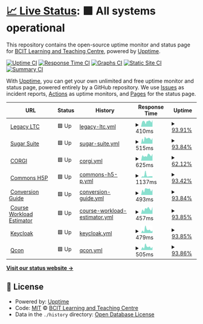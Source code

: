 # [📈 Live Status](https://BCIT-LTC.github.io/status): <!--live status--> **🟩 All systems operational**

This repository contains the open-source uptime monitor and status page for [BCIT Learning and Teaching Centre](https://course-production.ltc.bcit.ca), powered by [Upptime](https://github.com/upptime/upptime).

[![Uptime CI](https://github.com/BCIT-LTC/status/workflows/Uptime%20CI/badge.svg)](https://github.com/BCIT-LTC/status/actions?query=workflow%3A%22Uptime+CI%22)
[![Response Time CI](https://github.com/BCIT-LTC/status/workflows/Response%20Time%20CI/badge.svg)](https://github.com/BCIT-LTC/status/actions?query=workflow%3A%22Response+Time+CI%22)
[![Graphs CI](https://github.com/BCIT-LTC/status/workflows/Graphs%20CI/badge.svg)](https://github.com/BCIT-LTC/status/actions?query=workflow%3A%22Graphs+CI%22)
[![Static Site CI](https://github.com/BCIT-LTC/status/workflows/Static%20Site%20CI/badge.svg)](https://github.com/BCIT-LTC/status/actions?query=workflow%3A%22Static+Site+CI%22)
[![Summary CI](https://github.com/BCIT-LTC/status/workflows/Summary%20CI/badge.svg)](https://github.com/BCIT-LTC/status/actions?query=workflow%3A%22Summary+CI%22)

With [Upptime](https://upptime.js.org), you can get your own unlimited and free uptime monitor and status page, powered entirely by a GitHub repository. We use [Issues](https://github.com/BCIT-LTC/status/issues) as incident reports, [Actions](https://github.com/BCIT-LTC/status/actions) as uptime monitors, and [Pages](https://BCIT-LTC.github.io/status) for the status page.

<!--start: status pages-->
<!-- This summary is generated by Upptime (https://github.com/upptime/upptime) -->
<!-- Do not edit this manually, your changes will be overwritten -->
<!-- prettier-ignore -->
| URL | Status | History | Response Time | Uptime |
| --- | ------ | ------- | ------------- | ------ |
| <img alt="" src="https://icons.duckduckgo.com/ip3/ltc.bcit.ca.ico" height="13"> [Legacy LTC](https://ltc.bcit.ca/multimedia/) | 🟩 Up | [legacy-ltc.yml](https://github.com/BCIT-LTC/status/commits/HEAD/history/legacy-ltc.yml) | <details><summary><img alt="Response time graph" src="./graphs/legacy-ltc/response-time-week.png" height="20"> 410ms</summary><br><a href="https://BCIT-LTC.github.io/status/history/legacy-ltc"><img alt="Response time 365" src="https://img.shields.io/endpoint?url=https%3A%2F%2Fraw.githubusercontent.com%2FBCIT-LTC%2Fstatus%2FHEAD%2Fapi%2Flegacy-ltc%2Fresponse-time.json"></a><br><a href="https://BCIT-LTC.github.io/status/history/legacy-ltc"><img alt="24-hour response time 437" src="https://img.shields.io/endpoint?url=https%3A%2F%2Fraw.githubusercontent.com%2FBCIT-LTC%2Fstatus%2FHEAD%2Fapi%2Flegacy-ltc%2Fresponse-time-day.json"></a><br><a href="https://BCIT-LTC.github.io/status/history/legacy-ltc"><img alt="7-day response time 410" src="https://img.shields.io/endpoint?url=https%3A%2F%2Fraw.githubusercontent.com%2FBCIT-LTC%2Fstatus%2FHEAD%2Fapi%2Flegacy-ltc%2Fresponse-time-week.json"></a><br><a href="https://BCIT-LTC.github.io/status/history/legacy-ltc"><img alt="30-day response time 382" src="https://img.shields.io/endpoint?url=https%3A%2F%2Fraw.githubusercontent.com%2FBCIT-LTC%2Fstatus%2FHEAD%2Fapi%2Flegacy-ltc%2Fresponse-time-month.json"></a><br><a href="https://BCIT-LTC.github.io/status/history/legacy-ltc"><img alt="1-year response time 365" src="https://img.shields.io/endpoint?url=https%3A%2F%2Fraw.githubusercontent.com%2FBCIT-LTC%2Fstatus%2FHEAD%2Fapi%2Flegacy-ltc%2Fresponse-time-year.json"></a></details> | <details><summary><a href="https://BCIT-LTC.github.io/status/history/legacy-ltc">93.91%</a></summary><a href="https://BCIT-LTC.github.io/status/history/legacy-ltc"><img alt="All-time uptime 99.82%" src="https://img.shields.io/endpoint?url=https%3A%2F%2Fraw.githubusercontent.com%2FBCIT-LTC%2Fstatus%2FHEAD%2Fapi%2Flegacy-ltc%2Fuptime.json"></a><br><a href="https://BCIT-LTC.github.io/status/history/legacy-ltc"><img alt="24-hour uptime 100.00%" src="https://img.shields.io/endpoint?url=https%3A%2F%2Fraw.githubusercontent.com%2FBCIT-LTC%2Fstatus%2FHEAD%2Fapi%2Flegacy-ltc%2Fuptime-day.json"></a><br><a href="https://BCIT-LTC.github.io/status/history/legacy-ltc"><img alt="7-day uptime 93.91%" src="https://img.shields.io/endpoint?url=https%3A%2F%2Fraw.githubusercontent.com%2FBCIT-LTC%2Fstatus%2FHEAD%2Fapi%2Flegacy-ltc%2Fuptime-week.json"></a><br><a href="https://BCIT-LTC.github.io/status/history/legacy-ltc"><img alt="30-day uptime 98.55%" src="https://img.shields.io/endpoint?url=https%3A%2F%2Fraw.githubusercontent.com%2FBCIT-LTC%2Fstatus%2FHEAD%2Fapi%2Flegacy-ltc%2Fuptime-month.json"></a><br><a href="https://BCIT-LTC.github.io/status/history/legacy-ltc"><img alt="1-year uptime 99.82%" src="https://img.shields.io/endpoint?url=https%3A%2F%2Fraw.githubusercontent.com%2FBCIT-LTC%2Fstatus%2FHEAD%2Fapi%2Flegacy-ltc%2Fuptime-year.json"></a></details>
| <img alt="" src="https://icons.duckduckgo.com/ip3/sugar-suite.ltc.bcit.ca.ico" height="13"> [Sugar Suite](https://sugar-suite.ltc.bcit.ca) | 🟩 Up | [sugar-suite.yml](https://github.com/BCIT-LTC/status/commits/HEAD/history/sugar-suite.yml) | <details><summary><img alt="Response time graph" src="./graphs/sugar-suite/response-time-week.png" height="20"> 515ms</summary><br><a href="https://BCIT-LTC.github.io/status/history/sugar-suite"><img alt="Response time 405" src="https://img.shields.io/endpoint?url=https%3A%2F%2Fraw.githubusercontent.com%2FBCIT-LTC%2Fstatus%2FHEAD%2Fapi%2Fsugar-suite%2Fresponse-time.json"></a><br><a href="https://BCIT-LTC.github.io/status/history/sugar-suite"><img alt="24-hour response time 531" src="https://img.shields.io/endpoint?url=https%3A%2F%2Fraw.githubusercontent.com%2FBCIT-LTC%2Fstatus%2FHEAD%2Fapi%2Fsugar-suite%2Fresponse-time-day.json"></a><br><a href="https://BCIT-LTC.github.io/status/history/sugar-suite"><img alt="7-day response time 515" src="https://img.shields.io/endpoint?url=https%3A%2F%2Fraw.githubusercontent.com%2FBCIT-LTC%2Fstatus%2FHEAD%2Fapi%2Fsugar-suite%2Fresponse-time-week.json"></a><br><a href="https://BCIT-LTC.github.io/status/history/sugar-suite"><img alt="30-day response time 449" src="https://img.shields.io/endpoint?url=https%3A%2F%2Fraw.githubusercontent.com%2FBCIT-LTC%2Fstatus%2FHEAD%2Fapi%2Fsugar-suite%2Fresponse-time-month.json"></a><br><a href="https://BCIT-LTC.github.io/status/history/sugar-suite"><img alt="1-year response time 405" src="https://img.shields.io/endpoint?url=https%3A%2F%2Fraw.githubusercontent.com%2FBCIT-LTC%2Fstatus%2FHEAD%2Fapi%2Fsugar-suite%2Fresponse-time-year.json"></a></details> | <details><summary><a href="https://BCIT-LTC.github.io/status/history/sugar-suite">93.84%</a></summary><a href="https://BCIT-LTC.github.io/status/history/sugar-suite"><img alt="All-time uptime 99.81%" src="https://img.shields.io/endpoint?url=https%3A%2F%2Fraw.githubusercontent.com%2FBCIT-LTC%2Fstatus%2FHEAD%2Fapi%2Fsugar-suite%2Fuptime.json"></a><br><a href="https://BCIT-LTC.github.io/status/history/sugar-suite"><img alt="24-hour uptime 100.00%" src="https://img.shields.io/endpoint?url=https%3A%2F%2Fraw.githubusercontent.com%2FBCIT-LTC%2Fstatus%2FHEAD%2Fapi%2Fsugar-suite%2Fuptime-day.json"></a><br><a href="https://BCIT-LTC.github.io/status/history/sugar-suite"><img alt="7-day uptime 93.84%" src="https://img.shields.io/endpoint?url=https%3A%2F%2Fraw.githubusercontent.com%2FBCIT-LTC%2Fstatus%2FHEAD%2Fapi%2Fsugar-suite%2Fuptime-week.json"></a><br><a href="https://BCIT-LTC.github.io/status/history/sugar-suite"><img alt="30-day uptime 98.58%" src="https://img.shields.io/endpoint?url=https%3A%2F%2Fraw.githubusercontent.com%2FBCIT-LTC%2Fstatus%2FHEAD%2Fapi%2Fsugar-suite%2Fuptime-month.json"></a><br><a href="https://BCIT-LTC.github.io/status/history/sugar-suite"><img alt="1-year uptime 99.81%" src="https://img.shields.io/endpoint?url=https%3A%2F%2Fraw.githubusercontent.com%2FBCIT-LTC%2Fstatus%2FHEAD%2Fapi%2Fsugar-suite%2Fuptime-year.json"></a></details>
| <img alt="" src="https://icons.duckduckgo.com/ip3/corgi.ltc.bcit.ca.ico" height="13"> [CORGI](https://corgi.ltc.bcit.ca) | 🟩 Up | [corgi.yml](https://github.com/BCIT-LTC/status/commits/HEAD/history/corgi.yml) | <details><summary><img alt="Response time graph" src="./graphs/corgi/response-time-week.png" height="20"> 625ms</summary><br><a href="https://BCIT-LTC.github.io/status/history/corgi"><img alt="Response time 716" src="https://img.shields.io/endpoint?url=https%3A%2F%2Fraw.githubusercontent.com%2FBCIT-LTC%2Fstatus%2FHEAD%2Fapi%2Fcorgi%2Fresponse-time.json"></a><br><a href="https://BCIT-LTC.github.io/status/history/corgi"><img alt="24-hour response time 725" src="https://img.shields.io/endpoint?url=https%3A%2F%2Fraw.githubusercontent.com%2FBCIT-LTC%2Fstatus%2FHEAD%2Fapi%2Fcorgi%2Fresponse-time-day.json"></a><br><a href="https://BCIT-LTC.github.io/status/history/corgi"><img alt="7-day response time 625" src="https://img.shields.io/endpoint?url=https%3A%2F%2Fraw.githubusercontent.com%2FBCIT-LTC%2Fstatus%2FHEAD%2Fapi%2Fcorgi%2Fresponse-time-week.json"></a><br><a href="https://BCIT-LTC.github.io/status/history/corgi"><img alt="30-day response time 755" src="https://img.shields.io/endpoint?url=https%3A%2F%2Fraw.githubusercontent.com%2FBCIT-LTC%2Fstatus%2FHEAD%2Fapi%2Fcorgi%2Fresponse-time-month.json"></a><br><a href="https://BCIT-LTC.github.io/status/history/corgi"><img alt="1-year response time 716" src="https://img.shields.io/endpoint?url=https%3A%2F%2Fraw.githubusercontent.com%2FBCIT-LTC%2Fstatus%2FHEAD%2Fapi%2Fcorgi%2Fresponse-time-year.json"></a></details> | <details><summary><a href="https://BCIT-LTC.github.io/status/history/corgi">62.12%</a></summary><a href="https://BCIT-LTC.github.io/status/history/corgi"><img alt="All-time uptime 98.93%" src="https://img.shields.io/endpoint?url=https%3A%2F%2Fraw.githubusercontent.com%2FBCIT-LTC%2Fstatus%2FHEAD%2Fapi%2Fcorgi%2Fuptime.json"></a><br><a href="https://BCIT-LTC.github.io/status/history/corgi"><img alt="24-hour uptime 100.00%" src="https://img.shields.io/endpoint?url=https%3A%2F%2Fraw.githubusercontent.com%2FBCIT-LTC%2Fstatus%2FHEAD%2Fapi%2Fcorgi%2Fuptime-day.json"></a><br><a href="https://BCIT-LTC.github.io/status/history/corgi"><img alt="7-day uptime 62.12%" src="https://img.shields.io/endpoint?url=https%3A%2F%2Fraw.githubusercontent.com%2FBCIT-LTC%2Fstatus%2FHEAD%2Fapi%2Fcorgi%2Fuptime-week.json"></a><br><a href="https://BCIT-LTC.github.io/status/history/corgi"><img alt="30-day uptime 91.28%" src="https://img.shields.io/endpoint?url=https%3A%2F%2Fraw.githubusercontent.com%2FBCIT-LTC%2Fstatus%2FHEAD%2Fapi%2Fcorgi%2Fuptime-month.json"></a><br><a href="https://BCIT-LTC.github.io/status/history/corgi"><img alt="1-year uptime 98.93%" src="https://img.shields.io/endpoint?url=https%3A%2F%2Fraw.githubusercontent.com%2FBCIT-LTC%2Fstatus%2FHEAD%2Fapi%2Fcorgi%2Fuptime-year.json"></a></details>
| <img alt="" src="https://icons.duckduckgo.com/ip3/h5p.commons.bcit.ca.ico" height="13"> [Commons H5P](https://h5p.commons.bcit.ca) | 🟩 Up | [commons-h5-p.yml](https://github.com/BCIT-LTC/status/commits/HEAD/history/commons-h5-p.yml) | <details><summary><img alt="Response time graph" src="./graphs/commons-h5-p/response-time-week.png" height="20"> 1137ms</summary><br><a href="https://BCIT-LTC.github.io/status/history/commons-h5-p"><img alt="Response time 672" src="https://img.shields.io/endpoint?url=https%3A%2F%2Fraw.githubusercontent.com%2FBCIT-LTC%2Fstatus%2FHEAD%2Fapi%2Fcommons-h5-p%2Fresponse-time.json"></a><br><a href="https://BCIT-LTC.github.io/status/history/commons-h5-p"><img alt="24-hour response time 776" src="https://img.shields.io/endpoint?url=https%3A%2F%2Fraw.githubusercontent.com%2FBCIT-LTC%2Fstatus%2FHEAD%2Fapi%2Fcommons-h5-p%2Fresponse-time-day.json"></a><br><a href="https://BCIT-LTC.github.io/status/history/commons-h5-p"><img alt="7-day response time 1137" src="https://img.shields.io/endpoint?url=https%3A%2F%2Fraw.githubusercontent.com%2FBCIT-LTC%2Fstatus%2FHEAD%2Fapi%2Fcommons-h5-p%2Fresponse-time-week.json"></a><br><a href="https://BCIT-LTC.github.io/status/history/commons-h5-p"><img alt="30-day response time 808" src="https://img.shields.io/endpoint?url=https%3A%2F%2Fraw.githubusercontent.com%2FBCIT-LTC%2Fstatus%2FHEAD%2Fapi%2Fcommons-h5-p%2Fresponse-time-month.json"></a><br><a href="https://BCIT-LTC.github.io/status/history/commons-h5-p"><img alt="1-year response time 672" src="https://img.shields.io/endpoint?url=https%3A%2F%2Fraw.githubusercontent.com%2FBCIT-LTC%2Fstatus%2FHEAD%2Fapi%2Fcommons-h5-p%2Fresponse-time-year.json"></a></details> | <details><summary><a href="https://BCIT-LTC.github.io/status/history/commons-h5-p">93.42%</a></summary><a href="https://BCIT-LTC.github.io/status/history/commons-h5-p"><img alt="All-time uptime 99.81%" src="https://img.shields.io/endpoint?url=https%3A%2F%2Fraw.githubusercontent.com%2FBCIT-LTC%2Fstatus%2FHEAD%2Fapi%2Fcommons-h5-p%2Fuptime.json"></a><br><a href="https://BCIT-LTC.github.io/status/history/commons-h5-p"><img alt="24-hour uptime 100.00%" src="https://img.shields.io/endpoint?url=https%3A%2F%2Fraw.githubusercontent.com%2FBCIT-LTC%2Fstatus%2FHEAD%2Fapi%2Fcommons-h5-p%2Fuptime-day.json"></a><br><a href="https://BCIT-LTC.github.io/status/history/commons-h5-p"><img alt="7-day uptime 93.42%" src="https://img.shields.io/endpoint?url=https%3A%2F%2Fraw.githubusercontent.com%2FBCIT-LTC%2Fstatus%2FHEAD%2Fapi%2Fcommons-h5-p%2Fuptime-week.json"></a><br><a href="https://BCIT-LTC.github.io/status/history/commons-h5-p"><img alt="30-day uptime 98.49%" src="https://img.shields.io/endpoint?url=https%3A%2F%2Fraw.githubusercontent.com%2FBCIT-LTC%2Fstatus%2FHEAD%2Fapi%2Fcommons-h5-p%2Fuptime-month.json"></a><br><a href="https://BCIT-LTC.github.io/status/history/commons-h5-p"><img alt="1-year uptime 99.81%" src="https://img.shields.io/endpoint?url=https%3A%2F%2Fraw.githubusercontent.com%2FBCIT-LTC%2Fstatus%2FHEAD%2Fapi%2Fcommons-h5-p%2Fuptime-year.json"></a></details>
| <img alt="" src="https://icons.duckduckgo.com/ip3/conversion-guide.ltc.bcit.ca.ico" height="13"> [Conversion Guide](https://conversion-guide.ltc.bcit.ca) | 🟩 Up | [conversion-guide.yml](https://github.com/BCIT-LTC/status/commits/HEAD/history/conversion-guide.yml) | <details><summary><img alt="Response time graph" src="./graphs/conversion-guide/response-time-week.png" height="20"> 493ms</summary><br><a href="https://BCIT-LTC.github.io/status/history/conversion-guide"><img alt="Response time 417" src="https://img.shields.io/endpoint?url=https%3A%2F%2Fraw.githubusercontent.com%2FBCIT-LTC%2Fstatus%2FHEAD%2Fapi%2Fconversion-guide%2Fresponse-time.json"></a><br><a href="https://BCIT-LTC.github.io/status/history/conversion-guide"><img alt="24-hour response time 539" src="https://img.shields.io/endpoint?url=https%3A%2F%2Fraw.githubusercontent.com%2FBCIT-LTC%2Fstatus%2FHEAD%2Fapi%2Fconversion-guide%2Fresponse-time-day.json"></a><br><a href="https://BCIT-LTC.github.io/status/history/conversion-guide"><img alt="7-day response time 493" src="https://img.shields.io/endpoint?url=https%3A%2F%2Fraw.githubusercontent.com%2FBCIT-LTC%2Fstatus%2FHEAD%2Fapi%2Fconversion-guide%2Fresponse-time-week.json"></a><br><a href="https://BCIT-LTC.github.io/status/history/conversion-guide"><img alt="30-day response time 436" src="https://img.shields.io/endpoint?url=https%3A%2F%2Fraw.githubusercontent.com%2FBCIT-LTC%2Fstatus%2FHEAD%2Fapi%2Fconversion-guide%2Fresponse-time-month.json"></a><br><a href="https://BCIT-LTC.github.io/status/history/conversion-guide"><img alt="1-year response time 417" src="https://img.shields.io/endpoint?url=https%3A%2F%2Fraw.githubusercontent.com%2FBCIT-LTC%2Fstatus%2FHEAD%2Fapi%2Fconversion-guide%2Fresponse-time-year.json"></a></details> | <details><summary><a href="https://BCIT-LTC.github.io/status/history/conversion-guide">93.84%</a></summary><a href="https://BCIT-LTC.github.io/status/history/conversion-guide"><img alt="All-time uptime 99.81%" src="https://img.shields.io/endpoint?url=https%3A%2F%2Fraw.githubusercontent.com%2FBCIT-LTC%2Fstatus%2FHEAD%2Fapi%2Fconversion-guide%2Fuptime.json"></a><br><a href="https://BCIT-LTC.github.io/status/history/conversion-guide"><img alt="24-hour uptime 100.00%" src="https://img.shields.io/endpoint?url=https%3A%2F%2Fraw.githubusercontent.com%2FBCIT-LTC%2Fstatus%2FHEAD%2Fapi%2Fconversion-guide%2Fuptime-day.json"></a><br><a href="https://BCIT-LTC.github.io/status/history/conversion-guide"><img alt="7-day uptime 93.84%" src="https://img.shields.io/endpoint?url=https%3A%2F%2Fraw.githubusercontent.com%2FBCIT-LTC%2Fstatus%2FHEAD%2Fapi%2Fconversion-guide%2Fuptime-week.json"></a><br><a href="https://BCIT-LTC.github.io/status/history/conversion-guide"><img alt="30-day uptime 98.58%" src="https://img.shields.io/endpoint?url=https%3A%2F%2Fraw.githubusercontent.com%2FBCIT-LTC%2Fstatus%2FHEAD%2Fapi%2Fconversion-guide%2Fuptime-month.json"></a><br><a href="https://BCIT-LTC.github.io/status/history/conversion-guide"><img alt="1-year uptime 99.81%" src="https://img.shields.io/endpoint?url=https%3A%2F%2Fraw.githubusercontent.com%2FBCIT-LTC%2Fstatus%2FHEAD%2Fapi%2Fconversion-guide%2Fuptime-year.json"></a></details>
| <img alt="" src="https://icons.duckduckgo.com/ip3/course-workload-estimator.ltc.bcit.ca.ico" height="13"> [Course Workload Estimator](https://course-workload-estimator.ltc.bcit.ca) | 🟩 Up | [course-workload-estimator.yml](https://github.com/BCIT-LTC/status/commits/HEAD/history/course-workload-estimator.yml) | <details><summary><img alt="Response time graph" src="./graphs/course-workload-estimator/response-time-week.png" height="20"> 457ms</summary><br><a href="https://BCIT-LTC.github.io/status/history/course-workload-estimator"><img alt="Response time 353" src="https://img.shields.io/endpoint?url=https%3A%2F%2Fraw.githubusercontent.com%2FBCIT-LTC%2Fstatus%2FHEAD%2Fapi%2Fcourse-workload-estimator%2Fresponse-time.json"></a><br><a href="https://BCIT-LTC.github.io/status/history/course-workload-estimator"><img alt="24-hour response time 474" src="https://img.shields.io/endpoint?url=https%3A%2F%2Fraw.githubusercontent.com%2FBCIT-LTC%2Fstatus%2FHEAD%2Fapi%2Fcourse-workload-estimator%2Fresponse-time-day.json"></a><br><a href="https://BCIT-LTC.github.io/status/history/course-workload-estimator"><img alt="7-day response time 457" src="https://img.shields.io/endpoint?url=https%3A%2F%2Fraw.githubusercontent.com%2FBCIT-LTC%2Fstatus%2FHEAD%2Fapi%2Fcourse-workload-estimator%2Fresponse-time-week.json"></a><br><a href="https://BCIT-LTC.github.io/status/history/course-workload-estimator"><img alt="30-day response time 382" src="https://img.shields.io/endpoint?url=https%3A%2F%2Fraw.githubusercontent.com%2FBCIT-LTC%2Fstatus%2FHEAD%2Fapi%2Fcourse-workload-estimator%2Fresponse-time-month.json"></a><br><a href="https://BCIT-LTC.github.io/status/history/course-workload-estimator"><img alt="1-year response time 353" src="https://img.shields.io/endpoint?url=https%3A%2F%2Fraw.githubusercontent.com%2FBCIT-LTC%2Fstatus%2FHEAD%2Fapi%2Fcourse-workload-estimator%2Fresponse-time-year.json"></a></details> | <details><summary><a href="https://BCIT-LTC.github.io/status/history/course-workload-estimator">93.85%</a></summary><a href="https://BCIT-LTC.github.io/status/history/course-workload-estimator"><img alt="All-time uptime 99.81%" src="https://img.shields.io/endpoint?url=https%3A%2F%2Fraw.githubusercontent.com%2FBCIT-LTC%2Fstatus%2FHEAD%2Fapi%2Fcourse-workload-estimator%2Fuptime.json"></a><br><a href="https://BCIT-LTC.github.io/status/history/course-workload-estimator"><img alt="24-hour uptime 100.00%" src="https://img.shields.io/endpoint?url=https%3A%2F%2Fraw.githubusercontent.com%2FBCIT-LTC%2Fstatus%2FHEAD%2Fapi%2Fcourse-workload-estimator%2Fuptime-day.json"></a><br><a href="https://BCIT-LTC.github.io/status/history/course-workload-estimator"><img alt="7-day uptime 93.85%" src="https://img.shields.io/endpoint?url=https%3A%2F%2Fraw.githubusercontent.com%2FBCIT-LTC%2Fstatus%2FHEAD%2Fapi%2Fcourse-workload-estimator%2Fuptime-week.json"></a><br><a href="https://BCIT-LTC.github.io/status/history/course-workload-estimator"><img alt="30-day uptime 98.58%" src="https://img.shields.io/endpoint?url=https%3A%2F%2Fraw.githubusercontent.com%2FBCIT-LTC%2Fstatus%2FHEAD%2Fapi%2Fcourse-workload-estimator%2Fuptime-month.json"></a><br><a href="https://BCIT-LTC.github.io/status/history/course-workload-estimator"><img alt="1-year uptime 99.81%" src="https://img.shields.io/endpoint?url=https%3A%2F%2Fraw.githubusercontent.com%2FBCIT-LTC%2Fstatus%2FHEAD%2Fapi%2Fcourse-workload-estimator%2Fuptime-year.json"></a></details>
| <img alt="" src="https://icons.duckduckgo.com/ip3/keycloak.ltc.bcit.ca.ico" height="13"> [Keycloak](https://keycloak.ltc.bcit.ca) | 🟩 Up | [keycloak.yml](https://github.com/BCIT-LTC/status/commits/HEAD/history/keycloak.yml) | <details><summary><img alt="Response time graph" src="./graphs/keycloak/response-time-week.png" height="20"> 479ms</summary><br><a href="https://BCIT-LTC.github.io/status/history/keycloak"><img alt="Response time 360" src="https://img.shields.io/endpoint?url=https%3A%2F%2Fraw.githubusercontent.com%2FBCIT-LTC%2Fstatus%2FHEAD%2Fapi%2Fkeycloak%2Fresponse-time.json"></a><br><a href="https://BCIT-LTC.github.io/status/history/keycloak"><img alt="24-hour response time 425" src="https://img.shields.io/endpoint?url=https%3A%2F%2Fraw.githubusercontent.com%2FBCIT-LTC%2Fstatus%2FHEAD%2Fapi%2Fkeycloak%2Fresponse-time-day.json"></a><br><a href="https://BCIT-LTC.github.io/status/history/keycloak"><img alt="7-day response time 479" src="https://img.shields.io/endpoint?url=https%3A%2F%2Fraw.githubusercontent.com%2FBCIT-LTC%2Fstatus%2FHEAD%2Fapi%2Fkeycloak%2Fresponse-time-week.json"></a><br><a href="https://BCIT-LTC.github.io/status/history/keycloak"><img alt="30-day response time 376" src="https://img.shields.io/endpoint?url=https%3A%2F%2Fraw.githubusercontent.com%2FBCIT-LTC%2Fstatus%2FHEAD%2Fapi%2Fkeycloak%2Fresponse-time-month.json"></a><br><a href="https://BCIT-LTC.github.io/status/history/keycloak"><img alt="1-year response time 360" src="https://img.shields.io/endpoint?url=https%3A%2F%2Fraw.githubusercontent.com%2FBCIT-LTC%2Fstatus%2FHEAD%2Fapi%2Fkeycloak%2Fresponse-time-year.json"></a></details> | <details><summary><a href="https://BCIT-LTC.github.io/status/history/keycloak">93.85%</a></summary><a href="https://BCIT-LTC.github.io/status/history/keycloak"><img alt="All-time uptime 97.82%" src="https://img.shields.io/endpoint?url=https%3A%2F%2Fraw.githubusercontent.com%2FBCIT-LTC%2Fstatus%2FHEAD%2Fapi%2Fkeycloak%2Fuptime.json"></a><br><a href="https://BCIT-LTC.github.io/status/history/keycloak"><img alt="24-hour uptime 100.00%" src="https://img.shields.io/endpoint?url=https%3A%2F%2Fraw.githubusercontent.com%2FBCIT-LTC%2Fstatus%2FHEAD%2Fapi%2Fkeycloak%2Fuptime-day.json"></a><br><a href="https://BCIT-LTC.github.io/status/history/keycloak"><img alt="7-day uptime 93.85%" src="https://img.shields.io/endpoint?url=https%3A%2F%2Fraw.githubusercontent.com%2FBCIT-LTC%2Fstatus%2FHEAD%2Fapi%2Fkeycloak%2Fuptime-week.json"></a><br><a href="https://BCIT-LTC.github.io/status/history/keycloak"><img alt="30-day uptime 98.59%" src="https://img.shields.io/endpoint?url=https%3A%2F%2Fraw.githubusercontent.com%2FBCIT-LTC%2Fstatus%2FHEAD%2Fapi%2Fkeycloak%2Fuptime-month.json"></a><br><a href="https://BCIT-LTC.github.io/status/history/keycloak"><img alt="1-year uptime 97.82%" src="https://img.shields.io/endpoint?url=https%3A%2F%2Fraw.githubusercontent.com%2FBCIT-LTC%2Fstatus%2FHEAD%2Fapi%2Fkeycloak%2Fuptime-year.json"></a></details>
| <img alt="" src="https://icons.duckduckgo.com/ip3/qcon.ltc.bcit.ca.ico" height="13"> [Qcon](https://qcon.ltc.bcit.ca) | 🟩 Up | [qcon.yml](https://github.com/BCIT-LTC/status/commits/HEAD/history/qcon.yml) | <details><summary><img alt="Response time graph" src="./graphs/qcon/response-time-week.png" height="20"> 505ms</summary><br><a href="https://BCIT-LTC.github.io/status/history/qcon"><img alt="Response time 400" src="https://img.shields.io/endpoint?url=https%3A%2F%2Fraw.githubusercontent.com%2FBCIT-LTC%2Fstatus%2FHEAD%2Fapi%2Fqcon%2Fresponse-time.json"></a><br><a href="https://BCIT-LTC.github.io/status/history/qcon"><img alt="24-hour response time 545" src="https://img.shields.io/endpoint?url=https%3A%2F%2Fraw.githubusercontent.com%2FBCIT-LTC%2Fstatus%2FHEAD%2Fapi%2Fqcon%2Fresponse-time-day.json"></a><br><a href="https://BCIT-LTC.github.io/status/history/qcon"><img alt="7-day response time 505" src="https://img.shields.io/endpoint?url=https%3A%2F%2Fraw.githubusercontent.com%2FBCIT-LTC%2Fstatus%2FHEAD%2Fapi%2Fqcon%2Fresponse-time-week.json"></a><br><a href="https://BCIT-LTC.github.io/status/history/qcon"><img alt="30-day response time 410" src="https://img.shields.io/endpoint?url=https%3A%2F%2Fraw.githubusercontent.com%2FBCIT-LTC%2Fstatus%2FHEAD%2Fapi%2Fqcon%2Fresponse-time-month.json"></a><br><a href="https://BCIT-LTC.github.io/status/history/qcon"><img alt="1-year response time 400" src="https://img.shields.io/endpoint?url=https%3A%2F%2Fraw.githubusercontent.com%2FBCIT-LTC%2Fstatus%2FHEAD%2Fapi%2Fqcon%2Fresponse-time-year.json"></a></details> | <details><summary><a href="https://BCIT-LTC.github.io/status/history/qcon">93.86%</a></summary><a href="https://BCIT-LTC.github.io/status/history/qcon"><img alt="All-time uptime 98.90%" src="https://img.shields.io/endpoint?url=https%3A%2F%2Fraw.githubusercontent.com%2FBCIT-LTC%2Fstatus%2FHEAD%2Fapi%2Fqcon%2Fuptime.json"></a><br><a href="https://BCIT-LTC.github.io/status/history/qcon"><img alt="24-hour uptime 100.00%" src="https://img.shields.io/endpoint?url=https%3A%2F%2Fraw.githubusercontent.com%2FBCIT-LTC%2Fstatus%2FHEAD%2Fapi%2Fqcon%2Fuptime-day.json"></a><br><a href="https://BCIT-LTC.github.io/status/history/qcon"><img alt="7-day uptime 93.86%" src="https://img.shields.io/endpoint?url=https%3A%2F%2Fraw.githubusercontent.com%2FBCIT-LTC%2Fstatus%2FHEAD%2Fapi%2Fqcon%2Fuptime-week.json"></a><br><a href="https://BCIT-LTC.github.io/status/history/qcon"><img alt="30-day uptime 98.59%" src="https://img.shields.io/endpoint?url=https%3A%2F%2Fraw.githubusercontent.com%2FBCIT-LTC%2Fstatus%2FHEAD%2Fapi%2Fqcon%2Fuptime-month.json"></a><br><a href="https://BCIT-LTC.github.io/status/history/qcon"><img alt="1-year uptime 98.90%" src="https://img.shields.io/endpoint?url=https%3A%2F%2Fraw.githubusercontent.com%2FBCIT-LTC%2Fstatus%2FHEAD%2Fapi%2Fqcon%2Fuptime-year.json"></a></details>

<!--end: status pages-->

[**Visit our status website →**](https://BCIT-LTC.github.io/status)

## 📄 License

- Powered by: [Upptime](https://github.com/upptime/upptime)
- Code: [MIT](./LICENSE) © [BCIT Learning and Teaching Centre](https://course-production.ltc.bcit.ca)
- Data in the `./history` directory: [Open Database License](https://opendatacommons.org/licenses/odbl/1-0/)
